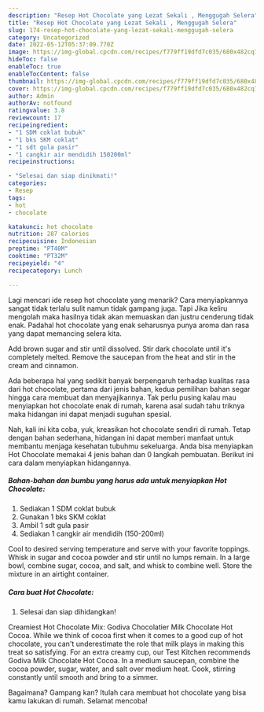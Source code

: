 ```yaml
---
description: "Resep Hot Chocolate yang Lezat Sekali , Menggugah Selera"
title: "Resep Hot Chocolate yang Lezat Sekali , Menggugah Selera"
slug: 174-resep-hot-chocolate-yang-lezat-sekali-menggugah-selera
category: Uncategorized
date: 2022-05-12T05:37:09.770Z
image: https://img-global.cpcdn.com/recipes/f779ff19dfd7c035/680x482cq70/hot-chocolate-foto-resep-utama.jpg
hideToc: false
enableToc: true
enableTocContent: false
thumbnail: https://img-global.cpcdn.com/recipes/f779ff19dfd7c035/680x482cq70/hot-chocolate-foto-resep-utama.jpg
cover: https://img-global.cpcdn.com/recipes/f779ff19dfd7c035/680x482cq70/hot-chocolate-foto-resep-utama.jpg
author: Admin
authorAv: notfound
ratingvalue: 3.8
reviewcount: 17
recipeingredient:
- "1 SDM coklat bubuk"
- "1 bks SKM coklat"
- "1 sdt gula pasir"
- "1 cangkir air mendidih 150200ml"
recipeinstructions:

- "Selesai dan siap dinikmati!"
categories:
- Resep
tags:
- hot
- chocolate

katakunci: hot chocolate 
nutrition: 287 calories
recipecuisine: Indonesian
preptime: "PT40M"
cooktime: "PT32M"
recipeyield: "4"
recipecategory: Lunch

---
```



Lagi mencari ide resep hot chocolate yang menarik? Cara menyiapkannya sangat tidak terlalu sulit namun tidak gampang juga. Tapi Jika keliru mengolah maka hasilnya tidak akan memuaskan dan justru cenderung tidak enak. Padahal hot chocolate yang enak seharusnya punya aroma dan rasa yang dapat memancing selera kita.


Add brown sugar and stir until dissolved. Stir dark chocolate until it&#39;s completely melted. Remove the saucepan from the heat and stir in the cream and cinnamon.

Ada beberapa hal yang sedikit banyak berpengaruh terhadap kualitas rasa dari hot chocolate, pertama dari jenis bahan, kedua pemilihan bahan segar hingga cara membuat dan menyajikannya. Tak perlu pusing kalau mau menyiapkan hot chocolate enak di rumah, karena asal sudah tahu triknya maka hidangan ini dapat menjadi suguhan spesial.


Nah, kali ini kita coba, yuk, kreasikan hot chocolate sendiri di rumah. Tetap dengan bahan sederhana, hidangan ini dapat memberi manfaat untuk membantu menjaga kesehatan tubuhmu sekeluarga. Anda bisa menyiapkan Hot Chocolate memakai 4 jenis bahan dan 0 langkah pembuatan. Berikut ini cara dalam menyiapkan hidangannya.

<!--inarticleads1-->

##### Bahan-bahan dan bumbu yang harus ada untuk menyiapkan Hot Chocolate:

1. Sediakan 1 SDM coklat bubuk
1. Gunakan 1 bks SKM coklat
1. Ambil 1 sdt gula pasir
1. Sediakan 1 cangkir air mendidih (150-200ml)


Cool to desired serving temperature and serve with your favorite toppings. Whisk in sugar and cocoa powder and stir until no lumps remain. In a large bowl, combine sugar, cocoa, and salt, and whisk to combine well. Store the mixture in an airtight container. 

<!--inarticleads2-->

##### Cara buat Hot Chocolate:


1. Selesai dan siap dihidangkan!

Creamiest Hot Chocolate Mix: Godiva Chocolatier Milk Chocolate Hot Cocoa. While we think of cocoa first when it comes to a good cup of hot chocolate, you can&#39;t underestimate the role that milk plays in making this treat so satisfying. For an extra creamy cup, our Test Kitchen recommends Godiva Milk Chocolate Hot Cocoa. In a medium saucepan, combine the cocoa powder, sugar, water, and salt over medium heat. Cook, stirring constantly until smooth and bring to a simmer. 

Bagaimana? Gampang kan? Itulah cara membuat hot chocolate yang bisa kamu lakukan di rumah. Selamat mencoba!
